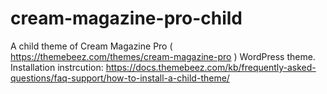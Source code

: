 # cream-magazine-pro-child
A child theme of Cream Magazine Pro ( https://themebeez.com/themes/cream-magazine-pro ) WordPress theme. 
Installation instrcution: https://docs.themebeez.com/kb/frequently-asked-questions/faq-support/how-to-install-a-child-theme/
